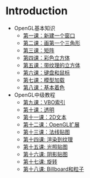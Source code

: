 # Introduction

* OpenGL基本知识
   * [第一课：新建一个窗口](tut01/zh.md)
   * [第二课：画第一个三角形](tut02/zh.md)
   * [第三课：矩阵](tut03/zh.md)
   * [第四课：彩色立方体](tut04/zh.md)
   * [第五课：带纹理的立方体](tut05/zh.md)
   * [第六课：键盘和鼠标](tut06/zh.md)
   * [第七课：模型加载](tut07/zh.md)
   * [第八课：基本着色](tut08/zh.md)
* OpenGL中级教程
   * [第九课：VBO索引](tut09/zh.md)
   * [第十课：透明](tut10/zh.md)
   * [第十一课：2D文本](tut11/zh.md)
   * [第十二课：OpenGL扩展](tut12/zh.md)
   * [第十三课：法线贴图](tut13/zh.md)
   * [第十四课: 渲染到纹理](tut14/zh.md)
   * [第十五课: 光照贴图](tut15/zh.md)
   * [第十六课: 阴影贴图](tut16/zh.md)
   * [第十七课: 旋转](tut17/zh.md)
   * [第十八课: Billboard和粒子](tut18/zh.md)
   
   

